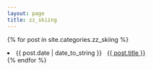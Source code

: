 ```yaml
---
layout: page
title: zz_skiing
---
```


{% for post in site.categories.zz_skiing %}
 <li><span>{{ post.date | date_to_string }}</span> &nbsp; <a href="{{ post.url }}">{{ post.title }}</a></li>
{% endfor %}